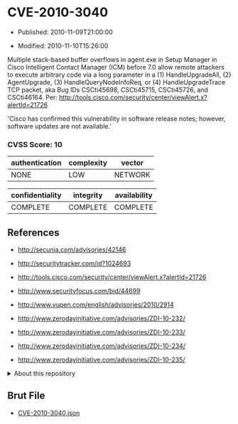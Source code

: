 # CVE-2010-3040

- Published: 2010-11-09T21:00:00

- Modified: 2010-11-10T15:26:00

Multiple stack-based buffer overflows in agent.exe in Setup Manager in Cisco Intelligent Contact Manager (ICM) before 7.0 allow remote attackers to execute arbitrary code via a long parameter in a (1) HandleUpgradeAll, (2) AgentUpgrade, (3) HandleQueryNodeInfoReq, or (4) HandleUpgradeTrace TCP packet, aka Bug IDs CSCti45698, CSCti45715, CSCti45726, and CSCti46164. Per: http://tools.cisco.com/security/center/viewAlert.x?alertId=21726

'Cisco has confirmed this vulnerability in software release notes; however, software updates are not available.'

### CVSS Score: **10**

| authentication | complexity | vector |
| --- | --- | --- |
| NONE | LOW | NETWORK |

| confidentiality | integrity | availability |
| --- | --- | --- |
| COMPLETE | COMPLETE | COMPLETE |

## References

* http://secunia.com/advisories/42146

* http://securitytracker.com/id?1024693

* http://tools.cisco.com/security/center/viewAlert.x?alertId=21726

* http://www.securityfocus.com/bid/44699

* http://www.vupen.com/english/advisories/2010/2914

* http://www.zerodayinitiative.com/advisories/ZDI-10-232/

* http://www.zerodayinitiative.com/advisories/ZDI-10-233/

* http://www.zerodayinitiative.com/advisories/ZDI-10-234/

* http://www.zerodayinitiative.com/advisories/ZDI-10-235/

<details>
<summary>About this repository</summary> 

  This repository is part of the project [Live Hack CVE](https://github.com/Live-Hack-CVE). Main website can be found [www.live-hack.org](https://www.live-hack.org) 
  
  Made by [Sn0wAlice](https://github.com/Sn0wAlice) for the people that care about security and need to have a feed of the latest CVEs. Hope you enjoy it, don't forget to star the repo and follow me on [Twitter](https://twitter.com/Sn0wAlice) and [Github](https://github.com/Sn0wAlice). And that is my [personnal website](https://www.alice-snow.me/)

  - [Home Page](https://github.com/Live-Hack-CVE)
  - [Framework](https://github.com/Live-Hack-CVE/cve-framework)
  - [CVE database](https://github.com/Live-Hack-CVE/full_database)
  - [Changelog](https://github.com/Live-Hack-CVE/Changelog)
</details>

## Brut File

* [CVE-2010-3040.json](https://raw.githubusercontent.com/Live-Hack-CVE/full_database/main/cves/2010/CVE-2010-3040.json)

